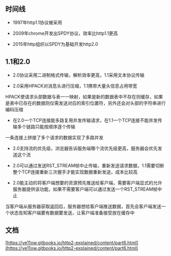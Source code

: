 ## 时间线

- 1997年http1.1协议被采用

- 2009年chrome开发出SPDY协议，效率比http1.1更高

- 2015年http组织以SPDY为基础开发http2.0

## 1.1和2.0

- 2.0协议采用二进制格式传输，解析效率更高，1.1采用文本协议传输

- 2.0采用HPACK对消息头进行压缩，1.1携带大量头信息占用带宽

HPACK使请求头部数据与表一一映射，如果是新的数据表中不存在则缓存，如果是表中已存在的数据则仅需发送对应的索引位置符，另外还会对头部的字符串进行编码压缩

- 在2.0一个TCP连接能多路复用并发传输请求，在1.1一个TCP连接不能并发传输多个链路只能按顺序逐个传输

一条连接上拼接了多个请求的数据实现了多路并发

- 2.0支持流的优先级，浏览器告诉服务端哪个流优先级更高，服务器会优先发送这个流

- 2.0可以通过发送RST_STREAM帧中止传输，重新发送请求数据，1.1需要切断整个TCP连接重新三次握手才能实现数据重新发送，成本比较高

- 2.0能主动的将客户端想要的资源预先推送给客户端，需要客户端显式的允许服务器提供该功能，如果不需要客户端可以通过发送一个RST_STREAM帧中止

当客户端从服务器获取返回后，服务器想给客户端推送数据，首先会客户端发送一个状态告知客户端要有数据要发送，让客户端准备接受放在缓存中



## 文档

[https://ye11ow.gitbooks.io/http2-explained/content/part6.html](https://ye11ow.gitbooks.io/http2-explained/content/part6.html)
